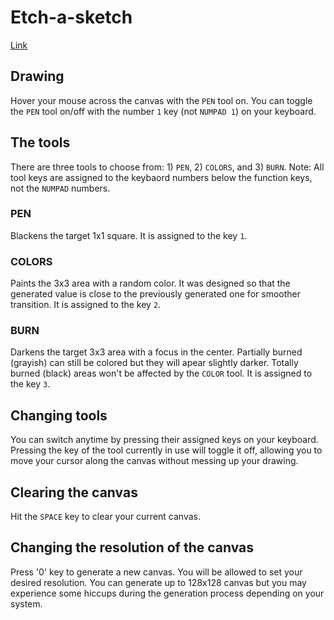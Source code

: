 # Etch-a-sketch
[Link](https://nmacawile.github.io/etch-a-sketch)

## Drawing
Hover your mouse across the canvas with the `PEN` tool on. You can toggle the `PEN` tool on/off with the number `1` key (not `NUMPAD 1`) on your keyboard.

## The tools
There are three tools to choose from: 1) `PEN`, 2) `COLORS`, and 3) `BURN`.
Note: All tool keys are assigned to the keybaord numbers below the function keys, not the `NUMPAD` numbers.

### PEN
Blackens the target 1x1 square. It is assigned to the key `1`.

### COLORS
Paints the 3x3 area with a random color. It was designed so that the generated value is close to the previously generated one for smoother transition. It is assigned to the key `2`.

### BURN
Darkens the target 3x3 area with a focus in the center. Partially burned (grayish) can still be colored but they will apear slightly darker. Totally burned (black) areas won't be affected by the `COLOR` tool.  It is assigned to the key `3`.

## Changing tools
You can switch anytime by pressing their assigned keys on your keyboard. Pressing the key of the tool currently in use will toggle it off, allowing you to move your cursor along the canvas without messing up your drawing.

## Clearing the canvas
Hit the `SPACE` key to clear your current canvas.

## Changing the resolution of the canvas
Press '0' key to generate a new canvas. You will be allowed to set your desired resolution. You can generate up to 128x128 canvas but you may experience some hiccups during the generation process depending on your system.
